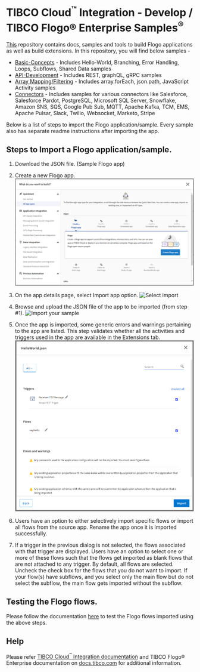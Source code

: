 # TIBCO Cloud<sup>&trade;</sup> Integration - Develop / TIBCO Flogo® Enterprise Samples<sup>&reg;</sup>

[This](https://github.com/TIBCOSoftware/tci-flogo) repository contains docs, samples and tools to build Flogo applications as well as build extensions. In this repository, you will find below samples - 

* [Basic-Concepts](/samples/app-dev/Basic-Concepts) - Includes Hello-World, Branching, Error Handling, Loops, Subflows, Shared Data samples 
* [API-Development](/samples/app-dev/API-Development) - Includes REST, graphQL, gRPC samples
* [Array Mapping/Filtering](/samples/app-dev/Mapping-Arrays) - Includes array.forEach, json.path, JavaScript Activity samples
* [Connectors](/samples/app-dev/Connectors) - Includes samples for various connectors like Salesforce, Salesforce Pardot, PostgreSQL, Microsoft SQL Server, Snowflake, Amazon SNS, SQS, Google Pub Sub, MQTT, Apache Kafka, TCM, EMS, Apache Pulsar, Slack, Twilio, Websocket, Marketo, Stripe


Below is a list of steps to import the Flogo application/sample. Every sample also has separate readme instructions after importing the app. 

## Steps to Import a Flogo application/sample. 

1. Download the JSON file. (Sample Flogo app)

2. Create a new Flogo app.
![Create an app](import-screenshots/2.png)

3. On the app details page, select Import app option. 
![Select import](import-screenshots/3.png)

4. Browse and upload the JSON file of the app to be imported (from step #1).
![Import your sample](import-screenshots/4.png)

5. Once the app is imported, some generic errors and warnings pertaining to the app are listed. This step validates whether all the activities and triggers used in the app are available in the Extensions tab.
![The Import app dialog](import-screenshots/5.png)

6. Users have an option to either selectively import specific flows or import all flows from the source app. Rename the app once it is imported successfully. 

7. If a trigger in the previous dialog is not selected, the flows associated with that trigger are displayed. Users have an option to select one or more of these flows such that the flows get imported as blank flows that are not attached to any trigger. By default, all flows are selected. Uncheck the check box for the flows that you do not want to import. If your flow(s) have subflows, and you select only the main flow but do not select the subflow, the main flow gets imported without the subflow.

## Testing the Flogo flows. 
Please follow the documentation [here](https://integration.cloud.tibco.com/docs/#Subsystems/flogo/flogo-all/flow-tester2.html?TocPath=TIBCO%2520Flogo%25C2%25AE%2520Apps%257CApp%2520Development%257CFlow%2520Tester%257C_____0) to test the Flogo flows imported using the above steps. 

## Help

Please refer [TIBCO Cloud<sup>&trade;</sup> Integration documentation](https://integration.cloud.tibco.com/docs/) and TIBCO Flogo® Enterprise documentation on [docs.tibco.com](https://docs.tibco.com/) for additional information.
